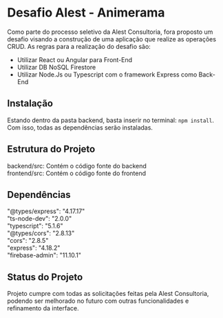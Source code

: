 # Desafio Alest - Animerama

Como parte do processo seletivo da Alest Consultoria, fora proposto um desafio visando a construção de uma aplicação que realize as operações CRUD. As regras para a realização do desafio são: 
- Utilizar React ou Angular para Front-End
- Utilizar DB NoSQL Firestore
- Utilizar Node.Js ou Typescript com o framework Express como Back-End


## Instalação

Estando dentro da pasta backend, basta inserir no terminal: `npm install`. Com isso, todas as dependências serão instaladas. 

## Estrutura do Projeto

backend/src: Contém o código fonte do backend<br>
frontend/src: Contém o código fonte do frontend<br>

## Dependências

"@types/express": "4.17.17"<br>
"ts-node-dev": "2.0.0"<br>
"typescript": "5.1.6"<br>
"@types/cors": "2.8.13"<br>
"cors": "2.8.5"<br>
"express": "4.18.2"<br>
"firebase-admin": "11.10.1"<br>

## Status do Projeto

Projeto cumpre com todas as solicitações feitas pela Alest Consultoria, podendo ser melhorado no futuro com outras funcionalidades e refinamento da interface. 
